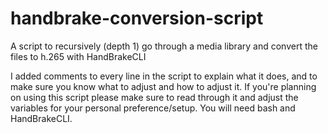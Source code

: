 # handbrake-conversion-script
A script to recursively (depth 1) go through a media library and convert the files to h.265 with HandBrakeCLI

I added comments to every line in the script to explain what it does, and to make sure you know what to adjust and how to adjust it. If you're planning on using this script please make sure to read through it and adjust the variables for your personal preference/setup. You will need bash and HandBrakeCLI.
